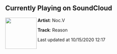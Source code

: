 ## Currently Playing on SoundCloud

[<img align="left" width="100" src="https://i1.sndcdn.com/artworks-3QZC4gid4XVvKAPn-PE5VOw-t50x50.jpg">](https://soundcloud.com/nocv/reason)

**Artist**: Noc.V 

**Track**: Reason

Last updated at 10/15/2020 12:17
